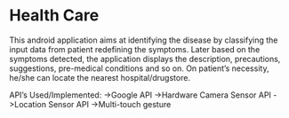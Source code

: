 # Health Care

This android application aims at identifying the disease by classifying the input
data from patient redefining the symptoms. Later based on the symptoms detected, the
application displays the description, precautions, suggestions, pre-medical conditions and so on.
On patient’s necessity, he/she can locate the nearest hospital/drugstore.

API’s Used/Implemented:
  ->Google API
  ->Hardware Camera Sensor API
  ->Location Sensor API
  ->Multi-touch gesture 
